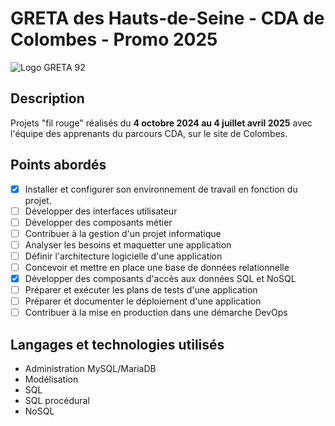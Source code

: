 # GRETA des Hauts-de-Seine - CDA de Colombes - Promo 2025

![Logo GRETA 92](https://www.greta-92.fr/images/logos/logo-GRETA-92.png)

## Description
Projets "fil rouge" réalisés du **4 octobre 2024 au 4 juillet avril 2025** avec l'équipe des apprenants du parcours CDA, sur le site de Colombes.

## Points abordés
- [x] Installer et configurer son environnement de travail en fonction du projet.
- [ ] Développer des interfaces utilisateur
- [ ] Développer des composants métier
- [ ] Contribuer à la gestion d'un projet informatique
- [ ] Analyser les besoins et maquetter une application
- [ ] Définir l'architecture logicielle d'une application
- [ ] Concevoir et mettre en place une base de données relationnelle
- [x] Développer des composants d'accès aux données SQL et NoSQL
- [ ] Préparer et exécuter les plans de tests d'une application
- [ ] Préparer et documenter le déploiement d'une application
- [ ] Contribuer à la mise en production dans une démarche DevOps

## Langages et technologies utilisés
+ Administration MySQL/MariaDB
+ Modélisation
+ SQL
+ SQL procédural
+ NoSQL